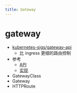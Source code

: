 ```yaml
---
title: Gateway
---
```


# gateway

- [kubernetes-sigs/gateway-api](https://github.com/kubernetes-sigs/gateway-api)
  - 比 ingress 更细的路由控制
- 参考
  - [API](https://gateway-api.sigs.k8s.io/v1alpha2/api-types/gatewayclass/)
  - [实现](https://gateway-api.sigs.k8s.io/implementations/)
- GatewayClass
- Gateway
- HTTPRoute
